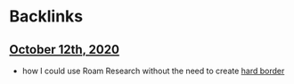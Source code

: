 
# Backlinks
## [October 12th, 2020](<October 12th, 2020.md>)
- how I could use Roam Research without the need to create [hard border](<hard border.md>)

